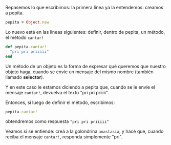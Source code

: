 Repasemos lo que escribimos: la primera línea ya la entendemos: creamos a pepita.

```ruby
pepita = Object.new
```

Lo nuevo está en las lineas siguientes: definir, dentro de pepita, un método, el método `cantar!`


```ruby
def pepita.cantar!
  "pri pri priiiii"
end
```

Un método de un objeto es la forma de expresar qué queremos que nuestro objeto haga, cuando se envíe un mensaje del mismo nombre (también llamado **selector**).

Y en este caso le estamos diciendo a pepita que, cuando se le envíe el mensaje `cantar!`, devuelva el texto "pri pri priiiii".

Entonces, si luego de definir el método, escribimos:

```ruby
pepita.cantar!
```

obtendremos como respuesta `"pri pri priiiii"`

Veamos si se entiende: creá a la golondrina `anastasia`, y hacé que, cuando reciba el mensaje `cantar!`, responda simplemente "pri".

